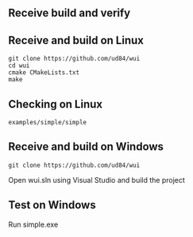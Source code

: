 ## Receive build and verify

## Receive and build on Linux
    git clone https://github.com/ud84/wui
    cd wui
    cmake CMakeLists.txt
    make

## Checking on Linux
    examples/simple/simple

## Receive and build on Windows
    git clone https://github.com/ud84/wui
  
Open wui.sln using Visual Studio and build the project

## Test on Windows
Run
    simple.exe
